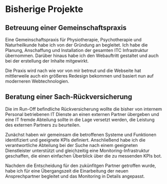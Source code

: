 # Bisherige Projekte

## Betreuung einer Gemeinschaftspraxis

Eine Gemeinschaftspraxis für Physiotherapie, Psychotherapie und Naturheilkunde
habe ich von der Gründung an begleitet. Ich habe die Planung, Anschaffung und
Installation der gesamten ITC Infrastruktur übernommen. Darüber hinaus habe ich
den Webauftritt gestaltet und auch bei der erstellung der Inhalte mitgewirkt.

Die Praxis wird nach wie vor von mir betreut und die Webseite hat mittlerweile
auch ein größeres Redesign bekommen und basiert nun auf moderneren
Webtechnologien.

## Beratung einer Sach-Rückversicherung

Die im Run-Off befindliche Rückversicherung wollte die bisher von internem
Personal betriebenen IT Dienste an einen externen Partner übergeben und eine IT
fremde Abteilung sollte in die Lage versetzt werden, die Leistung des externen
Partners zu beurteilen.

Zunächst haben wir gemeinsam die betroffenen Systeme und Funktionen
identifiziert und geeignete KPIs definiert. Anschließend habe ich die
verantwortliche Abteilung bei der Suche nach einem geeigneten Dienstleister
unterstützt und gleichzeitig eine Monitoring-Infrastruktur geschaffen, die
einen einfachen Überblick über die zu messenden KPIs bot.

Nachdem die Entscheidung für den zukünfitgen Partner getroffen wurde, habe ich
für eine Übergangszeit die Einarbeitung der neuen Ansprechpartner begleitet und
das Monitoring in Details angepasst.
